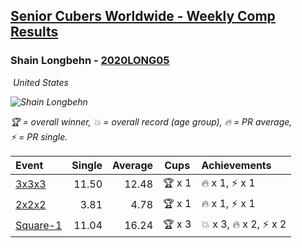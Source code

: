 <style>table {white-space: nowrap;}</style>
<link rel="stylesheet" type="text/css" href="/scw-comp/css/flags.css" />

## [Senior Cubers Worldwide - Weekly Comp Results](/scw-comp/results/)
### Shain Longbehn - [2020LONG05](https://www.worldcubeassociation.org/persons/2020LONG05)

<i class="flag flag-US" />&nbsp;United States

![Shain Longbehn](1646700186.jpg)

<span style="white-space: nowrap;">🏆 = overall winner</span>, <span style="white-space: nowrap;">💥 = overall record (age group)</span>, <span style="white-space: nowrap;">🔥 = PR average</span>, <span style="white-space: nowrap;">⚡ = PR single</span>.

| Event | Single | Average | Cups | Achievements|
| :-- | --: | --: | :--: | :-- |
| [3x3x3](333.md) | 11.50 | 12.48 | 🏆 x 1 | 🔥 x 1, ⚡ x 1 |
| [2x2x2](222.md) | 3.81 | 4.78 | 🏆 x 1 | 🔥 x 1, ⚡ x 1 |
| [Square-1](sq1.md) | 11.04 | 16.24 | 🏆 x 3 | 💥 x 3, 🔥 x 2, ⚡ x 2 |

<!-- Global site tag (gtag.js) - Google Analytics -->
<script async src="https://www.googletagmanager.com/gtag/js?id=UA-86348435-3"></script>
<script>window.dataLayer = window.dataLayer || []; function gtag() {dataLayer.push(arguments);} gtag('js', new Date()); gtag('config', 'UA-86348435-3');</script>
